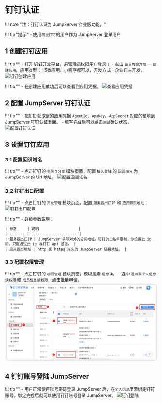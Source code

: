 # 钉钉认证
!!! note "注：钉钉认证为 JumpServer 企业版功能。"

!!! tip "提示"
    - 使用`阿里钉钉`的用户作为 JumpServer 登录用户

## 1 创建钉钉应用
!!! tip ""
    - 打开 [钉钉开发平台](https://developers.dingtalk.com/)，用管理员权限用户登录；
    - 点击 `企业内部开发` — `创建应用`，应用类型：H5微应用、小程序都可以，开发方式：企业自主开发。
![钉钉创建应用](../../../img/dingtalk_01.png)

!!! tip ""
    - 在创建应用成功后可以查看到应用凭据。
![查看应用凭据](../../../img/dingtalk_02.png)

## 2 配置 JumpServer 钉钉认证
!!! tip ""
    - 把钉钉获取到的应用凭据 `AgentId`、`AppKey`、`AppSecret` 对应的值填到 JumpServer 钉钉认证里面。
    - 填写完成后可以点击`测试`确认状态。
![配置钉钉认证](../../../img/dingtalk_03.png)

## 3 设置钉钉应用
### 3.1 配置回调域名
!!! tip ""
    - 点击钉钉的 `登录与分享` 模块页面，配置 `接入登陆` 的 `回调域名` 为 JumpServer 的 Url 地址。
![配置回调域名](../../../img/dingtalk_04.png)

### 3.2 钉钉出口配置
!!! tip ""
    - 点击钉钉的 `开发管理` 模块页面，配置 `服务器出口IP` 和 `应用首页地址`；
![钉钉出口配置](../../../img/dingtalk_05.png)

!!! tip ""
    - 详细参数说明：

    | 参数     | 说明                  |
    | ------- | --------------------- |
    | 服务器出口IP | JumpServer 实际对外的公网地址。钉钉的白名单限制，你设置此 ip 后，只能通过此 ip 与钉钉 api 通信。 |
    | 应用首页地址 | http 或 https 开头的 JumpServer 链接地址。 |

### 3.3 配置权限管理
!!! tip ""
    - 点击钉钉的 `权限管理` 模块页面，模糊搜索 `信息读`。
    - 选中 `通讯录个人信息读权限` 和 `成员信息读权限`，点击批量申请。
![钉钉权限配置](../../../img/dingtalk_06.png)

## 4 钉钉账号登陆 JumpServer
!!! tip ""
    - 用户正常使用账号密码登录 JumpServer 后，在`个人信息`里面绑定钉钉账号，绑定完成后就可以使用钉钉账号登录 JumpServer。
![钉钉登陆](../../../img/dingtalk_07.png)
